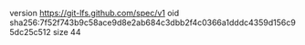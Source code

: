 version https://git-lfs.github.com/spec/v1
oid sha256:7f52f743b9c58ace9d8e2ab684c3dbb2f4c0366a1dddc4359d156c95dc25c512
size 44

